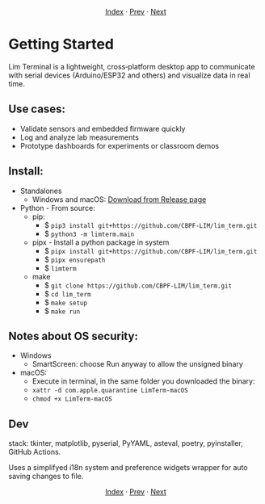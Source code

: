 <p align="center">
  <a href="index.md">Index</a> ·
  <a href="index.md">Prev</a> ·
  <a href="language.md">Next</a>
</p>

# Getting Started

Lim Terminal is a lightweight, cross‑platform desktop app to communicate with serial devices (Arduino/ESP32 and others) and visualize data in real time.

## Use cases:

- Validate sensors and embedded firmware quickly
- Log and analyze lab measurements
- Prototype dashboards for experiments or classroom demos

## Install:

- Standalones
  - Windows and macOS: [Download from Release page ](https://github.com/CBPF-LIM/lim_term/releases)
- Python - From source:
  - pip:
    - $ `pip3 install git+https://github.com/CBPF-LIM/lim_term.git`
    - $ `python3 -m limterm.main`
  - pipx - Install a python package in system
    - $ `pipx install git+https://github.com/CBPF-LIM/lim_term.git`
    - $ `pipx ensurepath`
    - $ `limterm`
  - make
    - $ `git clone https://github.com/CBPF-LIM/lim_term.git`
    - $ `cd lim_term`
    - $ `make setup`
    - $ `make run`

## Notes about OS security:

- Windows
  - SmartScreen: choose Run anyway to allow the unsigned binary
- macOS:
  - Execute in terminal, in the same folder you downloaded the binary:
  - `xattr -d com.apple.quarantine LimTerm-macOS`
  - `chmod +x LimTerm-macOS`

## Dev

stack: tkinter, matplotlib, pyserial, PyYAML, asteval, poetry, pyinstaller, GitHub Actions.

Uses a simplifyed i18n system and preference widgets wrapper for auto saving changes to file.

<p align="center">
  <a href="index.md">Index</a> ·
  <a href="index.md">Prev</a> ·
  <a href="language.md">Next</a>
</p>
